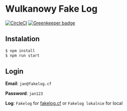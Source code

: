 # Wulkanowy Fake Log

[![CircleCI](https://img.shields.io/circleci/project/github/wulkanowy/fake-log.svg)](https://circleci.com/gh/wulkanowy/fake-log)
[![Greenkeeper badge](https://badges.greenkeeper.io/wulkanowy/fake-log.svg)](https://greenkeeper.io/)


## Instalation

```bash
$ npm install
$ npm run start
```

## Login

**Email**: `jan@fakelog.cf`

**Password**: `jan123`

**Log**: `Fakelog` for [fakelog.cf](fakelog.cf) or `Fakelog lokalnie` for local
